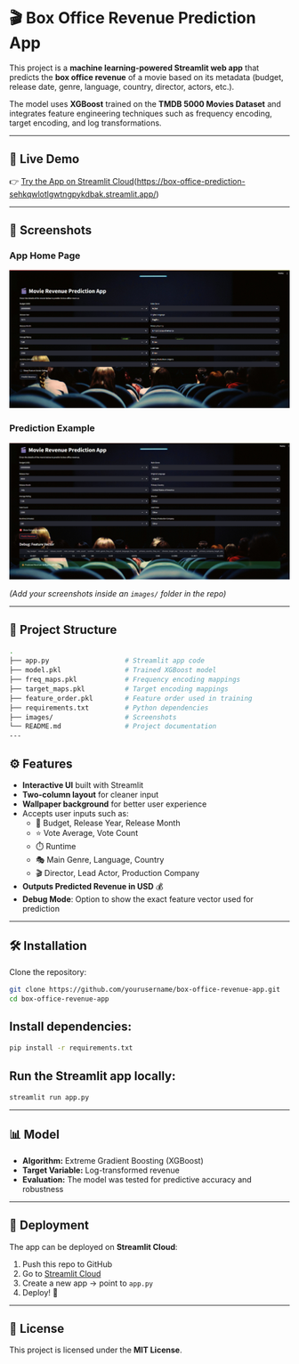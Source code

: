 # 🎬 Box Office Revenue Prediction App

This project is a **machine learning-powered Streamlit web app** that predicts the **box office revenue** of a movie based on its metadata (budget, release date, genre, language, country, director, actors, etc.).

The model uses **XGBoost** trained on the **TMDB 5000 Movies Dataset** and integrates feature engineering techniques such as frequency encoding, target encoding, and log transformations.  

---

## 🚀 Live Demo
👉 [Try the App on Streamlit Cloud]([https://streamlit.io/box-office-prediction])(https://box-office-prediction-sehkqwlotlgwtngpykdbak.streamlit.app/)

---

## 📸 Screenshots  

### App Home Page
![App Home Screenshot](images/home_screenshot.png)  

### Prediction Example
![Prediction Example Screenshot](images/prediction_screenshot.png)  

*(Add your screenshots inside an `images/` folder in the repo)*  

---

## 📂 Project Structure

```bash
.
├── app.py                   # Streamlit app code
├── model.pkl                # Trained XGBoost model
├── freq_maps.pkl            # Frequency encoding mappings
├── target_maps.pkl          # Target encoding mappings
├── feature_order.pkl        # Feature order used in training
├── requirements.txt         # Python dependencies
├── images/                  # Screenshots
└── README.md                # Project documentation
---
```

## ⚙️ Features
- **Interactive UI** built with Streamlit  
- **Two-column layout** for cleaner input  
- **Wallpaper background** for better user experience  
- Accepts user inputs such as:  
  - 🎥 Budget, Release Year, Release Month  
  - ⭐ Vote Average, Vote Count  
  - ⏱️ Runtime  
  - 🎭 Main Genre, Language, Country  
  - 🎬 Director, Lead Actor, Production Company  
- **Outputs Predicted Revenue in USD** 💰  
- **Debug Mode**: Option to show the exact feature vector used for prediction  

---

## 🛠️ Installation

Clone the repository:
```bash
git clone https://github.com/yourusername/box-office-revenue-app.git
cd box-office-revenue-app
```

## Install dependencies:

```bash
pip install -r requirements.txt
```

## Run the Streamlit app locally:

```bash
streamlit run app.py
```
---

## 📊 Model
- **Algorithm:** Extreme Gradient Boosting (XGBoost)  
- **Target Variable:** Log-transformed revenue  
- **Evaluation:** The model was tested for predictive accuracy and robustness  

---

## 🚀 Deployment
The app can be deployed on **Streamlit Cloud**:

1. Push this repo to GitHub  
2. Go to [Streamlit Cloud](https://streamlit.io/cloud)  
3. Create a new app → point to `app.py`  
4. Deploy! 🎉  

---

## 📖 License
This project is licensed under the **MIT License**.  
